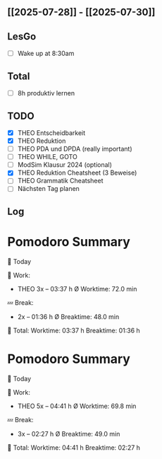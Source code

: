 ## [[2025-07-28]] - [[2025-07-30]]
## LesGo
- [ ] Wake up at 8:30am
## Total
- [ ] 8h produktiv lernen 
## TODO
- [x] THEO Entscheidbarkeit
- [x] THEO Reduktion
- [ ] THEO PDA und DPDA (really important)
- [ ] THEO WHILE, GOTO
- [ ] ModSim Klausur 2024 (optional)
- [x] THEO Reduktion Cheatsheet (3 Beweise)
- [ ] THEO Grammatik Cheatsheet
- [ ] Nächsten Tag planen

## Log

# Pomodoro Summary

📅 Today

🍅 Work:
- THEO        3x – 03:37 h
Ø Worktime: 72.0 min

💤 Break:
- 2x – 01:36 h
Ø Breaktime: 48.0 min

🧠 Total:
Worktime:  03:37 h
Breaktime: 01:36 h


# Pomodoro Summary

📅 Today

🍅 Work:
- THEO        5x – 04:41 h
Ø Worktime: 69.8 min

💤 Break:
- 3x – 02:27 h
Ø Breaktime: 49.0 min

🧠 Total:
Worktime:  04:41 h
Breaktime: 02:27 h

